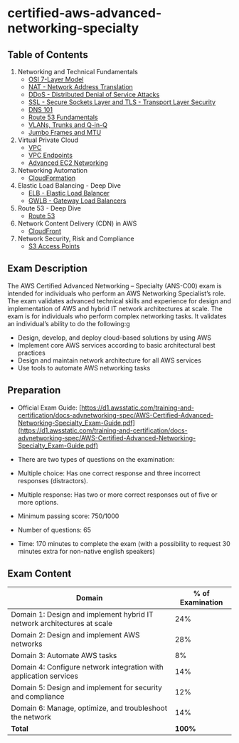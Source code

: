 # certified-aws-advanced-networking-specialty

## Table of Contents

1. Networking and Technical Fundamentals
    - [OSI 7-Layer Model](01-fundamentals/osi.md)
    - [NAT - Network Address Translation](01-fundamentals/nat.md)
    - [DDoS - Distributed Denial of Service Attacks](01-fundamentals/ddos.md)
    - [SSL - Secure Sockets Layer and TLS - Transport Layer Security](01-fundamentals/ssl.md)
    - [DNS 101](01-fundamentals/dns.md)
    - [Route 53 Fundamentals](01-fundamentals/route53.md)
    - [VLANs, Trunks and Q-in-Q](01-fundamentals/vlan.md)
    - [Jumbo Frames and MTU](01-fundamentals/jumbo.md)
2. Virtual Private Cloud
    - [VPC](02-vpc/vpc.md)
    - [VPC Endpoints](02-vpc/vpc-endpoints.md)
    - [Advanced EC2 Networking](02-vpc/ec2-networking.md)
3. Networking Automation
    - [CloudFormation](03-networking-automation/cloudformation.md)
4. Elastic Load Balancing - Deep Dive
    - [ELB - Elastic Load Balancer](04-elb/elb.md)
    - [GWLB - Gateway Load Balancers](04-elb/gwlb.md)
5. Route 53 - Deep Dive
    - [Route 53](05-r53/r53.md)
6. Network Content Delivery (CDN) in AWS
    - [CloudFront](06-cdn/cloudfront.md)
7. Network Security, Risk and Compliance
    - [S3 Access Points](07-security/s3-access-points.md)

## Exam Description

The AWS Certified Advanced Networking – Specialty (ANS-C00) exam is intended for individuals who perform an AWS Networking Specialist’s role. The exam validates advanced technical skills and experience for design and implementation of AWS and hybrid IT network architectures at scale. The exam is for individuals who perform complex networking tasks. It validates an individual’s ability to do the following:g
- Design, develop, and deploy cloud-based solutions by using AWS
- Implement core AWS services according to basic architectural best practices
- Design and maintain network architecture for all AWS services
- Use tools to automate AWS networking tasks

## Preparation

- Official Exam Guide: [https://d1.awsstatic.com/training-and-certification/docs-advnetworking-spec/AWS-Certified-Advanced-Networking-Specialty_Exam-Guide.pdf](https://d1.awsstatic.com/training-and-certification/docs-advnetworking-spec/AWS-Certified-Advanced-Networking-Specialty_Exam-Guide.pdf)

- There are two types of questions on the examination:

- Multiple choice: Has one correct response and three incorrect responses (distractors).
- Multiple response: Has two or more correct responses out of five or more options.

- Minimum passing score: 750/1000

- Number of questions: 65

- Time: 170 minutes to complete the exam (with a possibility to request 30 minutes extra for non-native english speakers)

## Exam Content

| **Domain**                                                              | **% of Examination** |
|-------------------------------------------------------------------------|----------------------|
| Domain 1: Design and implement hybrid IT network architectures at scale | 24%                  |
| Domain 2: Design and implement AWS networks                             | 28%                  |
| Domain 3: Automate AWS tasks                                            | 8%                   |
| Domain 4: Configure network integration with application services       | 14%                  |
| Domain 5: Design and implement for security and compliance              | 12%                  |
| Domain 6: Manage, optimize, and troubleshoot the network                | 14%                  |
| **Total**                                                               | **100%**             |
